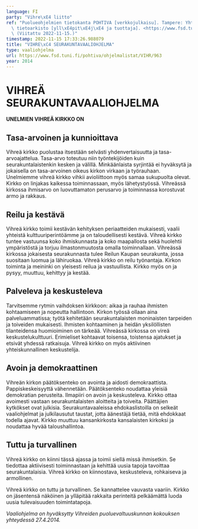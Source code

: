 ```yaml
---
language: FI
party: "Vihre\xE4 liitto"
ref: "Puolueohjelmien tietokanta POHTIVA [verkkojulkaisu]. Tampere: Yhteiskuntatieteellinen\
  \ tietoarkisto [yll\xE4pit\xE4j\xE4 ja tuottaja]. <https://www.fsd.tuni.fi/pohtiva>.\
  \ (Viitattu 2022-11-15.)"
timestamp: 2022-11-15 17:33:26.988079
title: "VIHRE\xC4 SEURAKUNTAVAALIOHJELMA"
type: vaaliohjelma
url: https://www.fsd.tuni.fi/pohtiva/ohjelmalistat/VIHR/963
year: 2014
---
```



# VIHREÄ SEURAKUNTAVAALIOHJELMA


**UNELMIEN VIHREÄ KIRKKO ON**


## Tasa-arvoinen ja kunnioittava


Vihreä kirkko puolustaa itsestään selvästi yhdenvertaisuutta ja tasa-arvoajattelua. Tasa-arvo toteutuu niin työntekijöiden kuin seurakuntalaistenkin kesken ja välillä. Minkäänlaista syrjintää ei hyväksytä ja jokaisella on tasa-arvoinen oikeus kirkon virkaan ja työrauhaan. Unelmiemme vihreä kirkko vihkii avioliittoon myös samaa sukupuolta olevat. Kirkko on linjakas kaikessa toiminnassaan, myös lähetystyössä. Vihreässä kirkossa ihmisarvo on luovuttamaton perusarvo ja toiminnassa korostuvat armo ja rakkaus.


## Reilu ja kestävä


Vihreä kirkko toimii kestävän kehityksen periaatteiden mukaisesti, vaalii yhteistä kulttuuriperintöämme ja on taloudellisesti kestävä. Vihreä kirkko tuntee vastuunsa koko ihmiskunnasta ja koko maapallosta sekä huolehtii ympäristöstä ja torjuu ilmastonmuutosta omalla toiminnallaan. Vihreässä kirkossa jokaisesta seurakunnasta tulee Reilun Kaupan seurakunta, jossa suositaan luomua ja lähiruokaa. Vihreä kirkko on reilu työnantaja. Kirkon toiminta ja meininki on yleisesti reilua ja vastuullista. Kirkko myös on ja pysyy, muuttuu, kehittyy ja kestää.


## Palveleva ja keskusteleva


Tarvitsemme rytmin vaihdoksen kirkkoon: aikaa ja rauhaa ihmisten kohtaamiseen ja nopeutta hallintoon. Kirkon työssä ollaan aina palveluammatissa; työtä kehitetään seurakuntalaisten moninaisten tarpeiden ja toiveiden mukaisesti. Ihmisten kohtaaminen ja heidän yksilöllisten tilanteidensa huomioiminen on tärkeää. Vihreässä kirkossa on vireä keskustelukulttuuri. Erimieliset kohtaavat toisensa, toistensa ajatukset ja etsivät yhdessä ratkaisuja. Vihreä kirkko on myös aktiivinen yhteiskunnallinen keskustelija.


## Avoin ja demokraattinen


Vihreän kirkon päätöksenteko on avointa ja aidosti demokraattista. Pappiskeskeisyyttä vähennetään. Päätöksenteko noudattaa yleisiä demokratian perusteita. Ilmapiiri on avoin ja keskusteleva. Kirkko ottaa avoimesti vastaan seurakuntalaisten aloitteita ja toiveita. Päättäjien kytkökset ovat julkisia. Seurakuntavaaleissa ehdokaslistoilla on selkeät vaaliohjelmat ja julkilausutut taustat, jotta äänestäjä tietää, mitä ehdokkaat todella ajavat. Kirkko muuttuu kansankirkosta kansalaisten kirkoksi ja noudattaa hyvää taloushallintoa.


## Tuttu ja turvallinen


Vihreä kirkko on kiinni tässä ajassa ja toimii siellä missä ihmisetkin. Se tiedottaa aktiivisesti toiminnastaan ja kehittää uusia tapoja tavoittaa seurakuntalaisia. Vihreä kirkko on kiinnostava, keskusteleva, rohkaiseva ja armollinen.


Vihreä kirkko on tuttu ja turvallinen. Se kannattelee vauvasta vaariin. Kirkko on jäsentensä näköinen ja ylläpitää rakkaita perinteitä pelkäämättä luoda uusia tulevaisuuden toimintatapoja.


*Vaaliohjelma on hyväksytty Vihreiden puoluevaltuuskunnan kokouksen yhteydessä 27.4.2014.*



